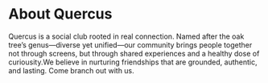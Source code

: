 <!DOCTYPE html>
<html lang="en">
  <head>
    <meta charset="utf-8">
    <meta name="viewport" content="width=device-width, initial-scale=1.0">
    <title>About Page Quercus Social</title>
    <link href="styles.css" rel="stylesheet">
   <link rel="preconnect" href="https://fonts.googleapis.com">
<link rel="preconnect" href="https://fonts.gstatic.com" crossorigin>
<link href="https://fonts.googleapis.com/css2?family=Unbounded:wght@200..900&display=swap" rel="stylesheet">
  </head>
  <body>
    
<h1>About Quercus</h1>

<p>Quercus is a social club rooted in real connection. Named after the oak tree’s genus—diverse yet unified—our community brings people together not through screens, but through shared experiences and a healthy dose of curiousity.We believe in nurturing friendships that are grounded, authentic, and lasting. Come branch out with us.</p>




    
  </body>
  </html>
